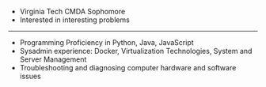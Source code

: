 - Virginia Tech CMDA Sophomore 
- Interested in interesting problems
---
- 	Programming Proficiency in Python, Java, JavaScript
- 	Sysadmin experience: Docker, Virtualization Technologies, System and Server Management
- 	Troubleshooting and diagnosing computer hardware and software issues


<!---
natemergler/natemergler is a ✨ special ✨ repository because its `README.md` (this file) appears on your GitHub profile.
You can click the Preview link to take a look at your changes.
--->

